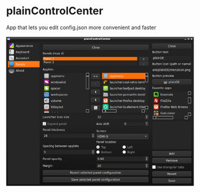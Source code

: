 # plainControlCenter

App that lets you edit config.json more convenient and faster<br><br>
<img src="scr-0.6.3.png">
